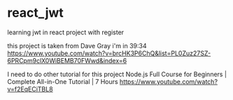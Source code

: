 # react_jwt
learning jwt in react project with register

this project is taken from Dave Gray
i'm in 39:34
https://www.youtube.com/watch?v=brcHK3P6ChQ&list=PL0Zuz27SZ-6PRCpm9clX0WiBEMB70FWwd&index=6


I need to do other tutorial for this project
Node.js Full Course for Beginners | Complete All-in-One Tutorial | 7 Hours
https://www.youtube.com/watch?v=f2EqECiTBL8


